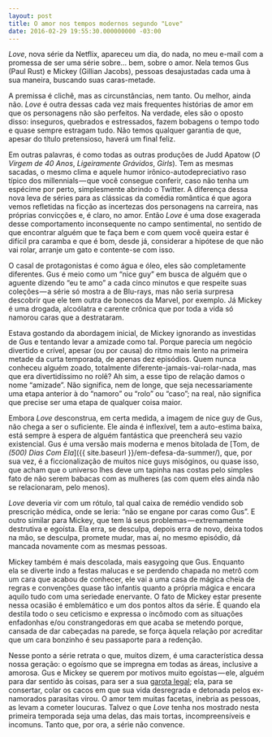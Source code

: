```yaml
---
layout: post
title: O amor nos tempos modernos segundo "Love"
date: 2016-02-29 19:55:30.000000000 -03:00
---
```

_Love_, nova série da Netflix, apareceu um dia, do nada, no meu e-mail com a promessa de ser uma série sobre… bem, sobre o amor. Nela temos Gus (Paul Rust) e Mickey (Gillian Jacobs), pessoas desajustadas cada uma à sua maneira, buscando suas caras-metade.

A premissa é clichê, mas as circunstâncias, nem tanto. Ou melhor, ainda não. _Love_ é outra dessas cada vez mais frequentes histórias de amor em que os personagens não são perfeitos. Na verdade, eles são o oposto disso: inseguros, quebrados e estressados, fazem bobagens o tempo todo e quase sempre estragam tudo. Não temos qualquer garantia de que, apesar do título pretensioso, haverá um final feliz.

Em outras palavras, é como todas as outras produções de Judd Apatow (_O Virgem de 40 Anos_, _Ligeiramente Grávidos_, _Girls_). Tem as mesmas sacadas, o mesmo clima e aquele humor irônico-autodepreciativo raso típico dos millennials — que você consegue conferir, caso não tenha um espécime por perto, simplesmente abrindo o Twitter. A diferença dessa nova leva de séries para as clássicas da comédia romântica é que agora vemos refletidas na ficção as incertezas dos personagens na carreira, nas próprias convicções e, é claro, no amor. Então _Love_ é uma dose exagerada desse comportamento inconsequente no campo sentimental, no sentido de que encontrar alguém que te faça bem e com quem você queira estar é difícil pra caramba e que é bom, desde já, considerar a hipótese de que não vai rolar, arranje um gato e contente-se com isso.

O casal de protagonistas é como água e óleo, eles são completamente diferentes. Gus é meio como um “nice guy” em busca de alguém que o aguente dizendo “eu te amo” a cada cinco minutos e que respeite suas coleções — a série só mostra a de Blu-rays, mas não seria surpresa descobrir que ele tem outra de bonecos da Marvel, por exemplo. Já Mickey é uma drogada, alcoólatra e carente crônica que por toda a vida só namorou caras que a destrataram.

Estava gostando da abordagem inicial, de Mickey ignorando as investidas de Gus e tentando levar a amizade como tal. Porque parecia um negócio divertido e crível, apesar (ou por causa) do ritmo mais lento na primeira metade da curta temporada, de apenas dez episódios. Quem nunca conheceu alguém zoado, totalmente diferente-jamais-vai-rolar-nada, mas que era divertidíssimo no rolê? Ah sim, a esse tipo de relação damos o nome “amizade”. Não significa, nem de longe, que seja necessariamente uma etapa anterior à do “namoro” ou “rolo” ou “caso”; na real, não significa que precise ser uma etapa de qualquer coisa maior.

Embora _Love_ desconstrua, em certa medida, a imagem de nice guy de Gus, não chega a ser o suficiente. Ele ainda é inflexível, tem a auto-estima baixa, está sempre à espera de alguém fantástica que preencherá seu vazio existencial. Gus é uma versão mais moderna e menos bitolada de [Tom, de _(500) Dias Com Ela_]({{ site.baseurl }}/em-defesa-da-summer/), que, por sua vez, é a ficcionalização de muitos nice guys misóginos, ou quase isso, que acham que o universo lhes deve um tapinha nas costas pelo simples fato de não serem babacas com as mulheres (as com quem eles ainda não se relacionaram, pelo menos).

_Love_ deveria vir com um rótulo, tal qual caixa de remédio vendido sob prescrição médica, onde se leria: “não se engane por caras como Gus”. E outro similar para Mickey, que tem lá seus problemas — extremamente destrutiva e egoísta. Ela erra, se desculpa, depois erra de novo, deixa todos na mão, se desculpa, promete mudar, mas aí, no mesmo episódio, dá mancada novamente com as mesmas pessoas.

Mickey também é mais descolada, mais easygoing que Gus. Enquanto ela se diverte indo a festas malucas e se perdendo chapada no metrô com um cara que acabou de conhecer, ele vai a uma casa de mágica cheia de regras e convenções quase tão infantis quanto a própria mágica e encara aquilo tudo com uma seriedade enervante. O fato de Mickey estar presente nessa ocasião é emblemático e um dos pontos altos da série. É quando ela destila todo o seu ceticismo e expressa o incômodo com as situações enfadonhas e/ou constrangedoras em que acaba se metendo porque, cansada de dar cabeçadas na parede, se força àquela relação por acreditar que um cara bonzinho é seu passaporte para a redenção.

Nesse ponto a série retrata o que, muitos dizem, é uma característica dessa nossa geração: o egoísmo que se impregna em todas as áreas, inclusive a amorosa. Gus e Mickey se querem por motivos muito egoístas — ele, alguém para dar sentido às coisas, para ser a sua [garota legal](http://ghedin.tumblr.com/post/124368923110/os-homens-sempre-dizem-isso-como-o-elogio); ela, para se consertar, colar os cacos em que sua vida desregrada e detonada pelos ex-namorados parasitas virou. O amor tem muitas facetas, inebria as pessoas, as levam a cometer loucuras. Talvez o que _Love_ tenha nos mostrado nesta primeira temporada seja uma delas, das mais tortas, incompreensíveis e incomuns. Tanto que, por ora, a série não convence.
